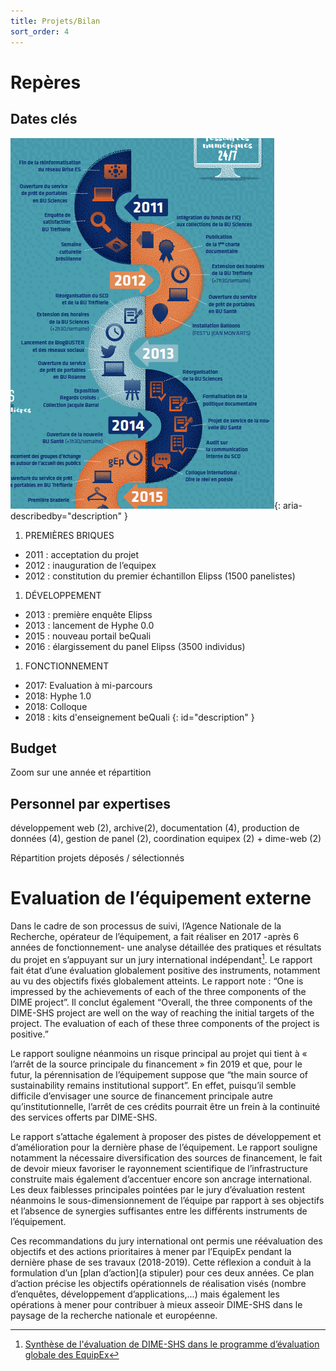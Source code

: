 ```yaml
---
title: Projets/Bilan
sort_order: 4
---
```

# Repères
## Dates clés

![Frise chronologique](img/frise-chronologique-DIME.png){: aria-describedby="description" }

1. PREMIÈRES BRIQUES
  - 2011 : acceptation du projet
  - 2012 : inauguration de l’equipex
  - 2012 : constitution du premier échantillon Elipss (1500 panelistes)
1. DÉVELOPPEMENT
  - 2013 : première enquête Elipss
  - 2013 : lancement de Hyphe 0.0
  - 2015 : nouveau portail beQuali
  - 2016 : élargissement du panel Elipss (3500 individus)
1. FONCTIONNEMENT
  - 2017: Evaluation à mi-parcours
  - 2018: Hyphe 1.0
  - 2018: Colloque
  - 2018 : kits d'enseignement beQuali
{: id="description" }

## Budget
Zoom sur une année et répartition

## Personnel par expertises
développement web (2), archive(2), documentation (4), production de données (4), gestion de panel (2), coordination equipex (2) + dime-web (2)

Répartition projets déposés / sélectionnés

# Evaluation de l’équipement externe
Dans le cadre de son processus de suivi, l’Agence Nationale de la Recherche, opérateur de l’équipement, a fait réaliser en 2017 -après 6 années de fonctionnement- une analyse détaillée des pratiques et résultats du projet en s’appuyant sur un jury international indépendant[^1]. Le rapport fait état d’une évaluation globalement positive des instruments, notamment au vu des objectifs fixés globalement atteints. Le rapport note : “One is impressed by the achievements of each of the three components of the DIME project”. Il conclut également “Overall, the three components of the DIME-SHS project are well on the way of reaching the initial targets of the project. The evaluation of each of these three components of the project is positive.”

Le rapport souligne néanmoins un risque principal au projet qui tient à « l’arrêt de la source principale du financement » fin 2019 et que, pour le futur, la pérennisation de l’équipement suppose que  “the main source of sustainability remains institutional support”. En effet, puisqu’il semble difficile d’envisager une source de financement principale autre qu’institutionnelle, l’arrêt de ces crédits pourrait être un frein à la continuité des services offerts par DIME-SHS.

Le rapport s’attache également à proposer des pistes de développement et d’amélioration pour la dernière phase de l’équipement. Le rapport souligne notamment la nécessaire diversification des sources de financement, le fait de devoir mieux favoriser le rayonnement scientifique de l’infrastructure construite mais également d’accentuer encore son ancrage international. Les deux faiblesses principales pointées par le jury d’évaluation restent néanmoins le sous-dimensionnement de l’équipe par rapport à ses objectifs et l’absence de synergies suffisantes entre les différents instruments de l’équipement.

Ces recommandations du jury international ont permis une réévaluation des objectifs et des actions prioritaires à mener par l’EquipEx pendant la dernière phase de ses travaux (2018-2019). Cette réflexion a conduit à la formulation d’un [plan d’action](a stipuler) pour ces deux années. Ce plan d’action précise les objectifs opérationnels de réalisation visés (nombre d’enquêtes, développement d’applications,...) mais également les opérations à mener pour contribuer à mieux asseoir DIME-SHS dans le paysage de la recherche nationale et européenne.


[^1]: [Synthèse de l'évaluation de DIME-SHS dans le programme d’évaluation globale des EquipEx](http://www.agence-nationale-recherche.fr/fileadmin/documents/2017/ANR-IA-Rapport-EQUIPEX-2016.pdf)
